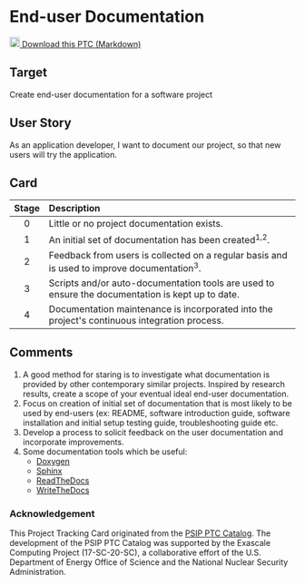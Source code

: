 [metadata:tags]:- "bssw-psip-ptc"
# End-user Documentation

<a href='/ptc-catalog/catalog/UserDocumentation.md' download><img src='/ptc-catalog/assets/images/download.png' width='18'> Download this PTC (Markdown)</a>

## Target

Create end-user documentation for a software project

## User Story

As an application developer, I want to document our project, so that new users will try the application.

## Card

| Stage         | Description |
| :-------------: | :------------- |
| 0 | Little or no project documentation exists. |
| 1 | An initial set of documentation has been created<sup>1,2</sup>. |
| 2 | Feedback from users is collected on a regular basis and is used to improve documentation<sup>3</sup>.  |
| 3 | Scripts and/or auto-documentation tools are used to ensure the documentation is kept up to date. |
| 4 | Documentation maintenance is incorporated into the project's continuous integration process. |

## Comments

1. A good method for staring is to investigate what documentation is provided by other contemporary similar projects. 
Inspired by research results, create a scope of your eventual ideal end-user documentation.
2. Focus on creation of initial set of documentation that is most likely to be used by end-users (ex: README, software 
introduction guide, software installation and initial setup testing guide, troubleshooting guide etc.
3. Develop a process to solicit feedback on the user documentation and incorporate improvements.
4. Some documentation tools which be useful:
   - [Doxygen](http://doxygen.nl)
   - [Sphinx](https://www.sphinx-doc.org/en/master/)
   - [ReadTheDocs](https://readthedocs.org)
   - [WriteTheDocs](https://www.writethedocs.org)



### Acknowledgement

This Project Tracking Card originated from the [PSIP PTC Catalog](https://bssw-psip.github.io/ptc-catalog/). The development of the PSIP PTC Catalog was supported by the Exascale Computing Project (17-SC-20-SC), a collaborative effort of the U.S. Department of Energy Office of Science and the National Nuclear Security Administration.
